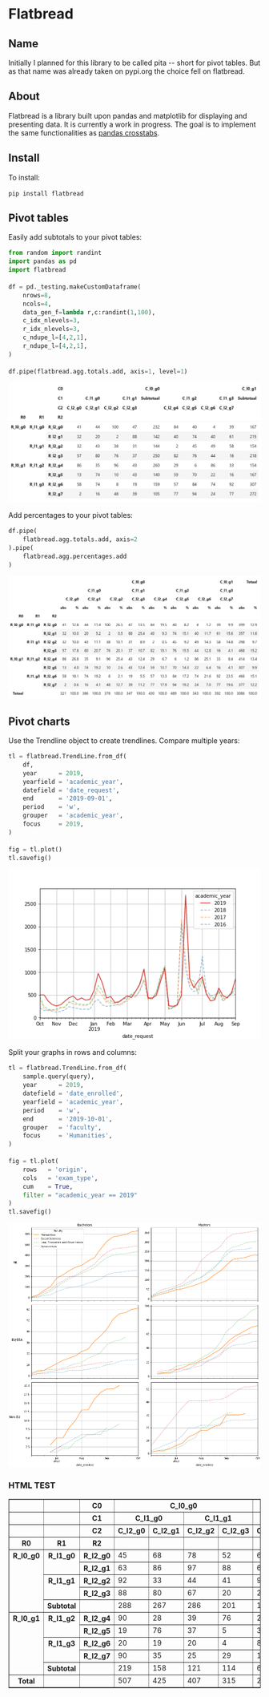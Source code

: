 # Flatbread

## Name
Initially I planned for this library to be called pita -- short for pivot tables. But as that name was already taken on pypi.org the choice fell on flatbread.

## About
Flatbread is a library built upon pandas and matplotlib for displaying and presenting data. It is currently a work in progress. The goal is to implement the same functionalities as [pandas crosstabs](https://github.com/lcvriend/pandas_crosstabs).

## Install
To install:

```pip install flatbread```

## Pivot tables
Easily add subtotals to your pivot tables:

```Python
from random import randint
import pandas as pd
import flatbread

df = pd._testing.makeCustomDataframe(
    nrows=8,
    ncols=4,
    data_gen_f=lambda r,c:randint(1,100),
    c_idx_nlevels=3,
    r_idx_nlevels=3,
    c_ndupe_l=[4,2,1],
    r_ndupe_l=[4,2,1],
)

df.pipe(flatbread.agg.totals.add, axis=1, level=1)
```

![example table](static/example_subtotals.png)

Add percentages to your pivot tables:


```Python
df.pipe(
    flatbread.agg.totals.add, axis=2
).pipe(
    flatbread.agg.percentages.add
)
```

![example table](static/example_percentages.png)

## Pivot charts

Use the Trendline object to create trendlines. Compare multiple years:

```Python
tl = flatbread.TrendLine.from_df(
    df,
    year      = 2019,
    yearfield = 'academic_year',
    datefield = 'date_request',
    end       = '2019-09-01',
    period    = 'w',
    grouper   = 'academic_year',
    focus     = 2019,
)

fig = tl.plot()
tl.savefig()
```

![example graph](static/2020-08-26.date_request.line.abs.p[w].g[academic_year].e[2019-09-01].png)

Split your graphs in rows and columns:

```Python
tl = flatbread.TrendLine.from_df(
    sample.query(query),
    year      = 2019,
    datefield = 'date_enrolled',
    yearfield = 'academic_year',
    period    = 'w',
    end       = '2019-10-01',
    grouper   = 'faculty',
    focus     = 'Humanities',
)

fig = tl.plot(
    rows   = 'origin',
    cols   = 'exam_type',
    cum    = True,
    filter = "academic_year == 2019"
)
tl.savefig()
```

![example graph](static/2020-08-26.date_enrolled.line.cum.p[w].g[faculty].r[origin].c[exam_type].e[2019-10-01].f[academic_year==2019].png)

### HTML TEST

<table border="1" class="dataframe">
  <thead>
    <tr>
      <th></th>
      <th></th>
      <th>C0</th>
      <th colspan="4" halign="left">C_l0_g0</th>
      <th colspan="4" halign="left">C_l0_g1</th>
    </tr>
    <tr>
      <th></th>
      <th></th>
      <th>C1</th>
      <th colspan="2" halign="left">C_l1_g0</th>
      <th colspan="2" halign="left">C_l1_g1</th>
      <th colspan="2" halign="left">C_l1_g2</th>
      <th colspan="2" halign="left">C_l1_g3</th>
    </tr>
    <tr>
      <th></th>
      <th></th>
      <th>C2</th>
      <th>C_l2_g0</th>
      <th>C_l2_g1</th>
      <th>C_l2_g2</th>
      <th>C_l2_g3</th>
      <th>C_l2_g4</th>
      <th>C_l2_g5</th>
      <th>C_l2_g6</th>
      <th>C_l2_g7</th>
    </tr>
    <tr>
      <th>R0</th>
      <th>R1</th>
      <th>R2</th>
      <th></th>
      <th></th>
      <th></th>
      <th></th>
      <th></th>
      <th></th>
      <th></th>
      <th></th>
    </tr>
  </thead>
  <tbody>
    <tr>
      <th rowspan="5" valign="top">R_l0_g0</th>
      <th rowspan="2" valign="top">R_l1_g0</th>
      <th>R_l2_g0</th>
      <td>45</td>
      <td>68</td>
      <td>78</td>
      <td>52</td>
      <td>6</td>
      <td>25</td>
      <td>99</td>
      <td>42</td>
    </tr>
    <tr>
      <th>R_l2_g1</th>
      <td>63</td>
      <td>86</td>
      <td>97</td>
      <td>88</td>
      <td>60</td>
      <td>20</td>
      <td>24</td>
      <td>10</td>
    </tr>
    <tr>
      <th rowspan="2" valign="top">R_l1_g1</th>
      <th>R_l2_g2</th>
      <td>92</td>
      <td>33</td>
      <td>44</td>
      <td>41</td>
      <td>95</td>
      <td>48</td>
      <td>36</td>
      <td>25</td>
    </tr>
    <tr>
      <th>R_l2_g3</th>
      <td>88</td>
      <td>80</td>
      <td>67</td>
      <td>20</td>
      <td>28</td>
      <td>83</td>
      <td>96</td>
      <td>38</td>
    </tr>
    <tr>
      <th>Subtotal</th>
      <th></th>
      <td>288</td>
      <td>267</td>
      <td>286</td>
      <td>201</td>
      <td>189</td>
      <td>176</td>
      <td>255</td>
      <td>115</td>
    </tr>
    <tr>
      <th rowspan="5" valign="top">R_l0_g1</th>
      <th rowspan="2" valign="top">R_l1_g2</th>
      <th>R_l2_g4</th>
      <td>90</td>
      <td>28</td>
      <td>39</td>
      <td>76</td>
      <td>2</td>
      <td>88</td>
      <td>18</td>
      <td>47</td>
    </tr>
    <tr>
      <th>R_l2_g5</th>
      <td>19</td>
      <td>76</td>
      <td>37</td>
      <td>5</td>
      <td>38</td>
      <td>59</td>
      <td>88</td>
      <td>7</td>
    </tr>
    <tr>
      <th rowspan="2" valign="top">R_l1_g3</th>
      <th>R_l2_g6</th>
      <td>20</td>
      <td>19</td>
      <td>20</td>
      <td>4</td>
      <td>8</td>
      <td>59</td>
      <td>64</td>
      <td>11</td>
    </tr>
    <tr>
      <th>R_l2_g7</th>
      <td>90</td>
      <td>35</td>
      <td>25</td>
      <td>29</td>
      <td>13</td>
      <td>22</td>
      <td>2</td>
      <td>55</td>
    </tr>
    <tr>
      <th>Subtotal</th>
      <th></th>
      <td>219</td>
      <td>158</td>
      <td>121</td>
      <td>114</td>
      <td>61</td>
      <td>228</td>
      <td>172</td>
      <td>120</td>
    </tr>
    <tr>
      <th>Total</th>
      <th></th>
      <th></th>
      <td>507</td>
      <td>425</td>
      <td>407</td>
      <td>315</td>
      <td>250</td>
      <td>404</td>
      <td>427</td>
      <td>235</td>
    </tr>
  </tbody>
</table>
